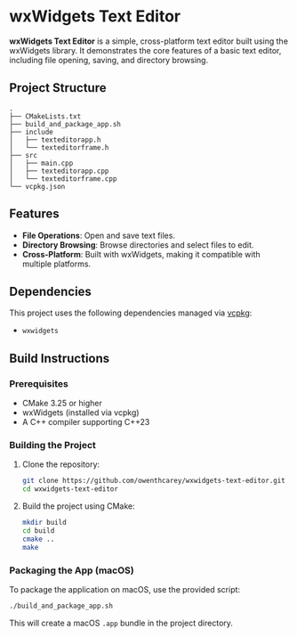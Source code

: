 # wxWidgets Text Editor

**wxWidgets Text Editor** is a simple, cross-platform text editor built using the wxWidgets library. It demonstrates the core features of a basic text editor, including file opening, saving, and directory browsing.

## Project Structure

```text
.
├── CMakeLists.txt
├── build_and_package_app.sh
├── include
│   ├── texteditorapp.h
│   └── texteditorframe.h
├── src
│   ├── main.cpp
│   ├── texteditorapp.cpp
│   └── texteditorframe.cpp
└── vcpkg.json
```

## Features

- **File Operations**: Open and save text files.
- **Directory Browsing**: Browse directories and select files to edit.
- **Cross-Platform**: Built with wxWidgets, making it compatible with multiple platforms.

## Dependencies

This project uses the following dependencies managed via [vcpkg](https://github.com/microsoft/vcpkg):

- `wxwidgets`

## Build Instructions

### Prerequisites

- CMake 3.25 or higher
- wxWidgets (installed via vcpkg)
- A C++ compiler supporting C++23

### Building the Project

1. Clone the repository:
   ```bash
   git clone https://github.com/owenthcarey/wxwidgets-text-editor.git
   cd wxwidgets-text-editor
   ```

2. Build the project using CMake:
   ```bash
   mkdir build
   cd build
   cmake ..
   make
   ```

### Packaging the App (macOS)

To package the application on macOS, use the provided script:

```bash
./build_and_package_app.sh
```

This will create a macOS `.app` bundle in the project directory.
